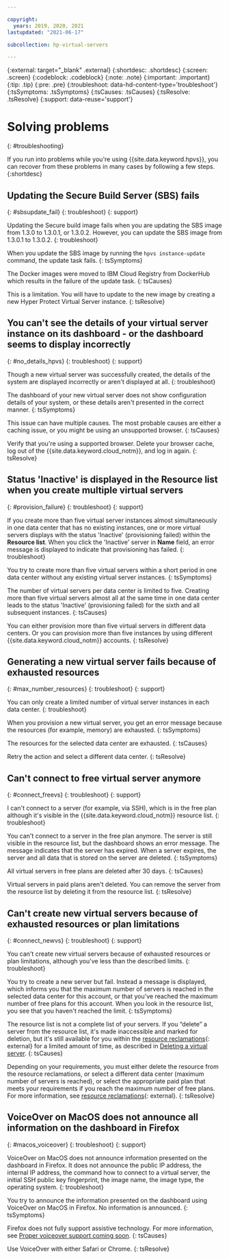 ```yaml
---

copyright:
  years: 2019, 2020, 2021
lastupdated: "2021-06-17"

subcollection: hp-virtual-servers

---
```


{:external: target="_blank" .external}
{:shortdesc: .shortdesc}
{:screen: .screen}
{:codeblock: .codeblock}
{:note: .note}
{:important: .important}
{:tip: .tip}
{:pre: .pre}
{:troubleshoot: data-hd-content-type='troubleshoot'}
{:tsSymptoms: .tsSymptoms}
{:tsCauses: .tsCauses}
{:tsResolve: .tsResolve}
{:support: data-reuse='support'}

# Solving problems
{: #troubleshooting}

If you run into problems while you're using {{site.data.keyword.hpvs}}, you can recover from these problems in many cases by following a few steps.
{:shortdesc}

## Updating the Secure Build Server (SBS) fails
{: #sbsupdate_fail}
{: troubleshoot}
{: support}

Updating the Secure build image fails when you are updating the SBS image from 1.3.0 to 1.3.0.1, or 1.3.0.2. However, you can update the SBS image from 1.3.0.1 to 1.3.0.2.
{: troubleshoot}

When you update the SBS image by running the `hpvs instance-update` command, the update task fails.
{: tsSymptoms}

The Docker images were moved to IBM Cloud Registry from DockerHub which results in the failure of the update task.
{: tsCauses}

This is a limitation. You will have to update to the new image by creating a new Hyper Protect Virtual Server instance.
{: tsResolve}


## You can't see the details of your virtual server instance on its dashboard - or the dashboard seems to display incorrectly
{: #no_details_hpvs}
{: troubleshoot}
{: support}

Though a new virtual server was successfully created, the details of the system are displayed incorrectly or aren't displayed at all.
{: troubleshoot}

The dashboard of your new virtual server does not show configuration details of your system, or these details aren't presented in the correct manner.
{: tsSymptoms}

This issue can have multiple causes. The most probable causes are either a caching issue, or you might be using an unsupported browser.
{: tsCauses}

Verify that you're using a supported browser. Delete your browser cache, log out of the {{site.data.keyword.cloud_notm}}, and log in again.
{: tsResolve}

## Status 'Inactive' is displayed in the **Resource list** when you create multiple virtual servers
{: #provision_failure}
{: troubleshoot}
{: support}

If you create more than five virtual server instances almost simultaneously in one data center that has no  existing instances, one or more virtual servers displays with the status 'Inactive' (provisioning failed) within the **Resource list**. When you click the 'Inactive' server in **Name** field, an error message is displayed to indicate that provisioning has failed.
{: troubleshoot}

You try to create more than five virtual servers within a short period in one data center without any existing virtual server instances.
{: tsSymptoms}

The number of virtual servers per data center is limited to five. Creating more than five virtual servers almost all at the same time in one data center leads to the status 'Inactive' (provisioning failed) for the sixth and all subsequent instances.
{: tsCauses}

You can either provision more than five virtual servers in different data centers. Or you can provision more than five instances by using different {{site.data.keyword.cloud_notm}} accounts.
{: tsResolve}


##  Generating a new virtual server fails because of exhausted resources
{: #max_number_resources}
{: troubleshoot}
{: support}

You can only create a limited number of virtual server instances in each data center.
{: troubleshoot}

When you provision a new virtual server, you get an error message because the resources (for example, memory) are exhausted.
{: tsSymptoms}

The resources for the selected data center are exhausted.
{: tsCauses}

Retry the action and select a different data center.
{: tsResolve}


## Can't connect to free virtual server anymore
{: #connect_freevs}
{: troubleshoot}
{: support}

I can't connect to a server (for example, via SSH), which is in the free plan although it's visible in the {{site.data.keyword.cloud_notm}} resource list.
{: troubleshoot}

You can't connect to a server in the free plan anymore.
The server is still visible in the resource list, but the dashboard shows an error message. The message indicates that the server has expired. When a server expires, the server and all data that is stored on the server are deleted.
{: tsSymptoms}

All virtual servers in free plans are deleted after 30 days.
{: tsCauses}

Virtual servers in paid plans aren't deleted. You can remove the server from the resource list by deleting it from the resource list.
{: tsResolve}


## Can't create new virtual servers because of exhausted resources or plan limitations
{: #connect_newvs}
{: troubleshoot}
{: support}

You can't create new virtual servers because of exhausted resources or plan limitations, although you've less than the described limits.
{: troubleshoot}

You try to create a new server but fail. Instead a message is displayed, which informs you that the maximum number of servers is reached in the selected data center for this account, or that you've reached the maximum number of free plans for this account. When you look in the resource list, you see that you haven't reached the limit.
{: tsSymptoms}

The resource list is not a complete list of your servers. If you “delete” a server from the resource list, it's made inaccessible and marked for deletion, but it's still available for you within the [resource reclamations](https://cloud.ibm.com/docs/cli?topic=cli-ibmcloud_commands_resource#ibmcloud_resource_reclamations){: external} for a limited amount of time, as described in [Deleting a virtual server](/docs/services/hp-virtual-servers?topic=hp-virtual-servers-remove_vs).
{: tsCauses}

Depending on your requirements, you must either delete the resource from the resource reclamations, or select a different data center (maximum number of servers is reached), or select the appropriate paid plan that meets your requirements if you reach the maximum number of free plans.
For more information, see [resource reclamations](https://cloud.ibm.com/docs/cli?topic=cli-ibmcloud_commands_resource#ibmcloud_resource_reclamations){: external}.
{: tsResolve}


## VoiceOver on MacOS does not announce all information on the dashboard in Firefox
{: #macos_voiceover}
{: troubleshoot}
{: support}

VoiceOver on MacOS does not announce information presented on the dashboard in Firefox. It does not announce the public IP address, the internal IP address, the command how to connect to a virtual server, the initial SSH public key fingerprint, the image name, the image type, the operating system.
{: troubleshoot}

You try to announce the information presented on the dashboard using VoiceOver on MacOS in Firefox. No information is announced.
{: tsSymptoms}

Firefox does not fully support assistive technology. For more information, see [Proper voiceover support coming soon](https://blog.mozilla.org/accessibility/proper-voiceover-support-coming-soon-to-firefox-on-macos/).
{: tsCauses}

Use VoiceOver with either Safari or Chrome.
{: tsResolve}
